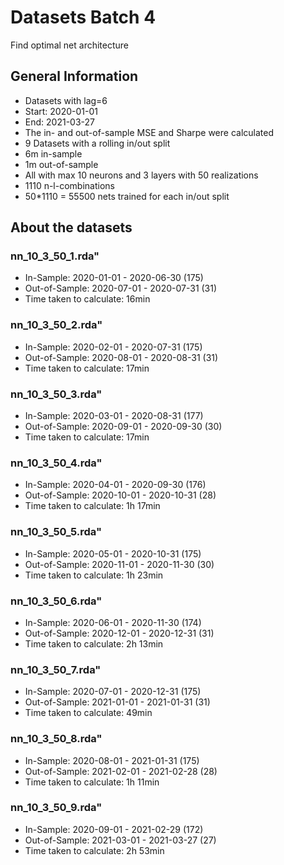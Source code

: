 # Datasets Batch 4

Find optimal net architecture

## General Information
- Datasets with lag=6
- Start: 2020-01-01
- End: 2021-03-27
- The in- and out-of-sample MSE and Sharpe were calculated
- 9 Datasets with a rolling in/out split
- 6m in-sample
- 1m out-of-sample
- All with max 10 neurons and 3 layers with 50 realizations
- 1110 n-l-combinations
- 50*1110 = 55500 nets trained for each in/out split

## About the datasets
### nn_10_3_50_1.rda"
- In-Sample: 2020-01-01 - 2020-06-30 (175)
- Out-of-Sample: 2020-07-01 - 2020-07-31 (31)
- Time taken to calculate: 16min

### nn_10_3_50_2.rda"
- In-Sample: 2020-02-01 - 2020-07-31 (175)
- Out-of-Sample: 2020-08-01 - 2020-08-31 (31)
- Time taken to calculate: 17min

### nn_10_3_50_3.rda"
- In-Sample: 2020-03-01 - 2020-08-31 (177) 
- Out-of-Sample: 2020-09-01 - 2020-09-30 (30) 
- Time taken to calculate: 17min

### nn_10_3_50_4.rda"
- In-Sample: 2020-04-01 - 2020-09-30 (176) 
- Out-of-Sample: 2020-10-01 - 2020-10-31 (28) 
- Time taken to calculate: 1h 17min

### nn_10_3_50_5.rda"
- In-Sample: 2020-05-01 - 2020-10-31 (175) 
- Out-of-Sample: 2020-11-01 - 2020-11-30 (30) 
- Time taken to calculate: 1h 23min

### nn_10_3_50_6.rda"
- In-Sample: 2020-06-01 - 2020-11-30 (174)
- Out-of-Sample: 2020-12-01 - 2020-12-31 (31)
- Time taken to calculate: 2h 13min

### nn_10_3_50_7.rda"
- In-Sample: 2020-07-01 - 2020-12-31 (175)
- Out-of-Sample: 2021-01-01 - 2021-01-31 (31)
- Time taken to calculate: 49min

### nn_10_3_50_8.rda"
- In-Sample: 2020-08-01 - 2021-01-31 (175)
- Out-of-Sample: 2021-02-01 - 2021-02-28 (28)
- Time taken to calculate: 1h 11min

### nn_10_3_50_9.rda"
- In-Sample: 2020-09-01 - 2021-02-29 (172)
- Out-of-Sample: 2021-03-01 - 2021-03-27 (27)
- Time taken to calculate: 2h 53min